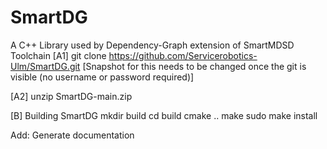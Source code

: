 # SmartDG
A C++ Library used by Dependency-Graph extension of SmartMDSD Toolchain
[A1] git clone https://github.com/Servicerobotics-Ulm/SmartDG.git
[Snapshot for this needs to be changed once the git is visible (no username or password required)]

[A2] unzip SmartDG-main.zip

[B] Building SmartDG
mkdir build
cd build
cmake ..
make
sudo make install





Add: Generate documentation
